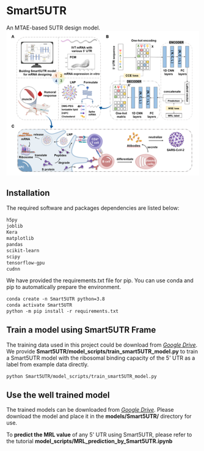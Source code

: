 # Smart5UTR
An MTAE-based 5UTR design model.
![image](https://github.com/deepomicslab/Smart5UTR/raw/main/figs/smart5utr-workflow.png)

## Installation
The required software and packages dependencies are listed below:
```
h5py
joblib
Kera
matplotlib
pandas
scikit-learn
scipy
tensorflow-gpu
cudnn
```


We have provided the requirements.txt file for pip. You can use conda and pip to automatically prepare the environment.
```
conda create -n Smart5UTR python=3.8
conda activate Smart5UTR
python -m pip install -r requirements.txt
```


## Train a model using Smart5UTR Frame

The training data used in this project could be download from [*Google Drive*](https://drive.google.com/drive/folders/1WBFdi0Nv15Epu3FJmOJFmKO5XoTxz1Q8?usp=share_link). We provide **Smart5UTR/model_scripts/train_smart5UTR_model.py** to train a Smart5UTR model with the ribosomal binding capacity of the 5' UTR as a label from example data directly.
```
python Smart5UTR/model_scripts/train_smart5UTR_model.py
```

## Use the well trained model

The trained models can be downloaded from [*Google Drive*](https://drive.google.com/drive/folders/1WBFdi0Nv15Epu3FJmOJFmKO5XoTxz1Q8?usp=share_link). Please download the model and place it in the **models/Smart5UTR/** directory for use. 

To **predict the MRL value** of any 5' UTR using Smart5UTR, please refer to the tutorial **model_scripts/MRL_prediction_by_Smart5UTR.ipynb**
